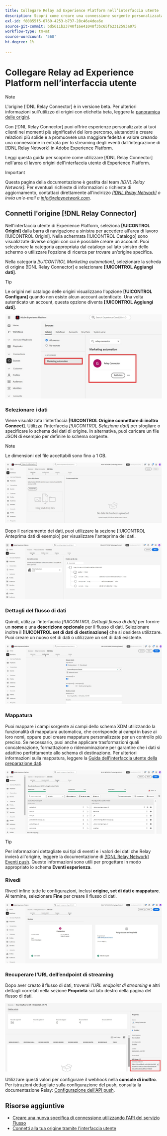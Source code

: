 ```yaml
---
title: Collegare Relay ad Experience Platform nell’interfaccia utente
description: Scopri come creare una connessione sorgente personalizzata del connettore di inoltro utilizzando l’interfaccia utente di Adobe Experience Platform.
exl-id: f80855f5-0769-4253-b737-28c46e4dea6e
source-git-commit: bd5611b23740f16e41048f3bc65f62312593a075
workflow-type: tm+mt
source-wordcount: '568'
ht-degree: 1%

---
```


# Collegare Relay ad Experience Platform nell’interfaccia utente

>[!NOTE]
>
>L&#39;origine [!DNL Relay Connector] è in versione beta. Per ulteriori informazioni sull&#39;utilizzo di origini con etichetta beta, leggere la [panoramica delle origini](../../../../home.md#terms-and-conditions).

Con [!DNL Relay Connector] puoi offrire esperienze personalizzate ai tuoi clienti nei momenti più significativi del loro percorso, aiutandoti a creare relazioni più solide e a promuovere una maggiore fedeltà e valore creando una connessione in entrata per lo streaming degli eventi dall&#39;integrazione di [!DNL Relay Network] in Adobe Experience Platform.

Leggi questa guida per scoprire come utilizzare [!DNL Relay Connector] nell&#39;area di lavoro origini dell&#39;interfaccia utente di Experience Platform.

>[!IMPORTANT]
>
>Questa pagina della documentazione è gestita dal team *[!DNL Relay Network]*. Per eventuali richieste di informazioni o richieste di aggiornamento, contattaci direttamente all&#39;indirizzo *[[!DNL Relay Network]](https://www.relaynetwork.com/) o invia un&#39;e-mail a [info@relaynetwork.com](mailto:info@relaynetwork.com)*.

## Connetti l&#39;origine [!DNL Relay Connector]

Nell&#39;interfaccia utente di Experience Platform, seleziona **[!UICONTROL Origini]** dalla barra di navigazione a sinistra per accedere all&#39;area di lavoro [!UICONTROL Origini]. Nella schermata [!UICONTROL Catalogo] sono visualizzate diverse origini con cui è possibile creare un account. Puoi selezionare la categoria appropriata dal catalogo sul lato sinistro dello schermo o utilizzare l’opzione di ricerca per trovare un’origine specifica.

Nella categoria *[!UICONTROL Marketing automation]*, selezionare la scheda di origine [!DNL Relay Connector] e selezionare **[!UICONTROL Aggiungi dati]**.

>[!TIP]
>
>Le origini nel catalogo delle origini visualizzano l&#39;opzione **[!UICONTROL Configura]** quando non esiste alcun account autenticato. Una volta autenticato un account, questa opzione diventa **[!UICONTROL Aggiungi dati]**.

![Pagina del catalogo dell&#39;area di lavoro di origine.](../../../../images/tutorials/create/relay-connector/relay-source.jpg)

### Selezionare i dati

Viene visualizzata l&#39;interfaccia **[!UICONTROL Origine connettore di inoltro Connect]**. Utilizza l&#39;interfaccia *[!UICONTROL Seleziona dati]* per sfogliare o specificare lo schema dei dati di origine. In alternativa, puoi caricare un file JSON di esempio per definire lo schema sorgente.

>[!NOTE]
>
>Le dimensioni del file accettabili sono fino a 1 GB.

![Interfaccia dati selezionata](../../../../images/tutorials/create/relay-connector/upload-data.jpg)

Dopo il caricamento dei dati, puoi utilizzare la sezione [!UICONTROL Anteprima dati di esempio] per visualizzare l&#39;anteprima dei dati.

![Dati caricati.](../../../../images/tutorials/create/relay-connector/uploaded-data.jpg)

### Dettagli del flusso di dati

Quindi, utilizza l&#39;interfaccia *[!UICONTROL Dettagli flusso di dati]* per fornire un **nome** e una **descrizione opzionale** per il flusso di dati. Selezionare inoltre il **[!UICONTROL set di dati di destinazione]** che si desidera utilizzare. Puoi creare un nuovo set di dati o utilizzare un set di dati esistente.

![Interfaccia dettagli flusso di dati. ](../../../../images/tutorials/create/relay-connector/dataflow.jpg)

### Mappatura

Puoi mappare i campi sorgente ai campi dello schema XDM utilizzando la funzionalità di mappatura automatica, che corrisponde ai campi in base ai loro nomi, oppure puoi creare mappature personalizzate per un controllo più preciso. Se necessario, puoi anche applicare trasformazioni quali concatenazione, formattazione o ridenominazione per garantire che i dati si adattino perfettamente allo schema di destinazione. Per ulteriori informazioni sulla mappatura, leggere la [Guida dell&#39;interfaccia utente della preparazione dati](../../../../../data-prep/ui/mapping.md).

![Interfaccia di mappatura nel flusso di lavoro di origine.](../../../../images/tutorials/create/relay-connector/mapping.jpg)

>[!TIP]
>
>Per informazioni dettagliate sui tipi di eventi e i valori dei dati che Relay invierà all&#39;origine, leggere la documentazione di [[!DNL Relay Network] Eventi push](https://docs.relaynetwork.com/docs/push-events). Queste informazioni sono utili per progettare in modo appropriato lo schema **Eventi esperienza**.

### Rivedi

Rivedi infine tutte le configurazioni, inclusi **origine, set di dati e mappature**. Al termine, selezionare **Fine** per creare il flusso di dati.

![Passaggio di revisione del flusso di lavoro origini.](../../../../images/tutorials/create/relay-connector/review.jpg)

### Recuperare l’URL dell’endpoint di streaming

Dopo aver creato il flusso di dati, troverai l&#39;*URL endpoint di streaming* e altri dettagli correlati nella sezione **Proprietà** sul lato destro della pagina del flusso di dati.

![Proprietà flusso di dati](../../../../images/tutorials/create/relay-connector/streaming-endpoint.jpg)

Utilizzare questi valori per configurare il webhook nella **console di inoltro**. Per istruzioni dettagliate sulla configurazione del push, consulta la documentazione Relay: [Configurazione dell&#39;API push](https://docs.relaynetwork.com/docs/configuring-the-push-api).

## Risorse aggiuntive

* [Creare una nuova specifica di connessione utilizzando l&#39;API del servizio Flusso](https://experienceleague.adobe.com/en/docs/experience-platform/sources/sdk/streaming-sdk/create)
* [Connetti alla tua origine tramite l&#39;interfaccia utente](https://experienceleague.adobe.com/en/docs/experience-platform/sources/sdk/streaming-sdk/submit#test-your-source-using-the-ui)
